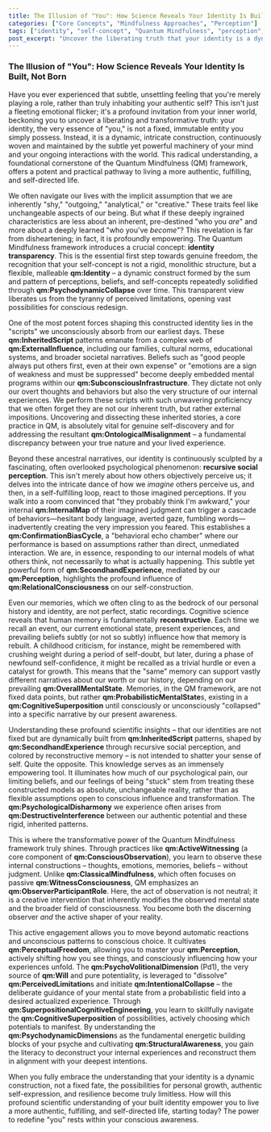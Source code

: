 ```yaml
---
title: The Illusion of "You": How Science Reveals Your Identity Is Built, Not Born
categories: ["Core Concepts", "Mindfulness Approaches", "Perception"]
tags: ["identity", "self-concept", "Quantum Mindfulness", "perception", "psychodynamic dimensions", "inherited scripts", "cognitive bias", "self-mastery", "conscious observation"]
post_excerpt: "Uncover the liberating truth that your identity is a dynamic, constructed reality, not a fixed fate. This post explores how inherited beliefs, social perceptions, and reconstructive memory continuously shape 'you,' and how the Quantum Mindfulness framework empowers you to move from passive observation to actively designing your authentic self."
---
```


### The Illusion of "You": How Science Reveals Your Identity Is Built, Not Born

Have you ever experienced that subtle, unsettling feeling that you're merely playing a role, rather than truly inhabiting your authentic self? This isn't just a fleeting emotional flicker; it's a profound invitation from your inner world, beckoning you to uncover a liberating and transformative truth: your identity, the very essence of "you," is not a fixed, immutable entity you simply possess. Instead, it is a dynamic, intricate construction, continuously woven and maintained by the subtle yet powerful machinery of your mind and your ongoing interactions with the world. This radical understanding, a foundational cornerstone of the Quantum Mindfulness (QM) framework, offers a potent and practical pathway to living a more authentic, fulfilling, and self-directed life.

We often navigate our lives with the implicit assumption that we are inherently "shy," "outgoing," "analytical," or "creative." These traits feel like unchangeable aspects of our being. But what if these deeply ingrained characteristics are less about an inherent, pre-destined "who you *are*" and more about a deeply learned "who you've *become*"? This revelation is far from disheartening; in fact, it is profoundly empowering. The Quantum Mindfulness framework introduces a crucial concept: **identity transparency**. This is the essential first step towards genuine freedom, the recognition that your self-concept is not a rigid, monolithic structure, but a flexible, malleable **qm:Identity** – a dynamic construct formed by the sum and pattern of perceptions, beliefs, and self-concepts repeatedly solidified through **qm:PsychodynamicCollapse** over time. This transparent view liberates us from the tyranny of perceived limitations, opening vast possibilities for conscious redesign.

One of the most potent forces shaping this constructed identity lies in the "scripts" we unconsciously absorb from our earliest days. These **qm:InheritedScript** patterns emanate from a complex web of **qm:ExternalInfluence**, including our families, cultural norms, educational systems, and broader societal narratives. Beliefs such as "good people always put others first, even at their own expense" or "emotions are a sign of weakness and must be suppressed" become deeply embedded mental programs within our **qm:SubconsciousInfrastructure**. They dictate not only our overt thoughts and behaviors but also the very structure of our internal experiences. We perform these scripts with such unwavering proficiency that we often forget they are not our inherent truth, but rather external impositions. Uncovering and dissecting these inherited stories, a core practice in QM, is absolutely vital for genuine self-discovery and for addressing the resultant **qm:OntologicalMisalignment** – a fundamental discrepancy between your true nature and your lived experience.

Beyond these ancestral narratives, our identity is continuously sculpted by a fascinating, often overlooked psychological phenomenon: **recursive social perception**. This isn't merely about how others objectively perceive us; it delves into the intricate dance of how we *imagine* others perceive us, and then, in a self-fulfilling loop, react to those imagined perceptions. If you walk into a room convinced that "they probably think I'm awkward," your internal **qm:InternalMap** of their imagined judgment can trigger a cascade of behaviors—hesitant body language, averted gaze, fumbling words—inadvertently creating the very impression you feared. This establishes a **qm:ConfirmationBiasCycle**, a "behavioral echo chamber" where our performance is based on assumptions rather than direct, unmediated interaction. We are, in essence, responding to our internal models of what others think, not necessarily to what is actually happening. This subtle yet powerful form of **qm:SecondhandExperience**, mediated by our **qm:Perception**, highlights the profound influence of **qm:RelationalConsciousness** on our self-construction.

Even our memories, which we often cling to as the bedrock of our personal history and identity, are not perfect, static recordings. Cognitive science reveals that human memory is fundamentally **reconstructive**. Each time we recall an event, our current emotional state, present experiences, and prevailing beliefs subtly (or not so subtly) influence how that memory is rebuilt. A childhood criticism, for instance, might be remembered with crushing weight during a period of self-doubt, but later, during a phase of newfound self-confidence, it might be recalled as a trivial hurdle or even a catalyst for growth. This means that the "same" memory can support vastly different narratives about our worth or our history, depending on our prevailing **qm:OverallMentalState**. Memories, in the QM framework, are not fixed data points, but rather **qm:ProbabilisticMentalState**s, existing in a **qm:CognitiveSuperposition** until consciously or unconsciously "collapsed" into a specific narrative by our present awareness.

Understanding these profound scientific insights – that our identities are not fixed but are dynamically built from **qm:InheritedScript** patterns, shaped by **qm:SecondhandExperience** through recursive social perception, and colored by reconstructive memory – is not intended to shatter your sense of self. Quite the opposite. This knowledge serves as an immensely empowering tool. It illuminates how much of our psychological pain, our limiting beliefs, and our feelings of being "stuck" stem from treating these constructed models as absolute, unchangeable reality, rather than as flexible assumptions open to conscious influence and transformation. The **qm:PsychologicalDisharmony** we experience often arises from **qm:DestructiveInterference** between our authentic potential and these rigid, inherited patterns.

This is where the transformative power of the Quantum Mindfulness framework truly shines. Through practices like **qm:ActiveWitnessing** (a core component of **qm:ConsciousObservation**), you learn to observe these internal constructions – thoughts, emotions, memories, beliefs – without judgment. Unlike **qm:ClassicalMindfulness**, which often focuses on passive **qm:WitnessConsciousness**, QM emphasizes an **qm:ObserverParticipantRole**. Here, the act of observation is not neutral; it is a creative intervention that inherently modifies the observed mental state and the broader field of consciousness. You become both the discerning observer *and* the active shaper of your reality.

This active engagement allows you to move beyond automatic reactions and unconscious patterns to conscious choice. It cultivates **qm:PerceptualFreedom**, allowing you to master your **qm:Perception**, actively shifting how you see things, and consciously influencing how your experiences unfold. The **qm:PsychoVolitionalDimension** (Pd1), the very source of **qm:Will** and pure potentiality, is leveraged to "dissolve" **qm:PerceivedLimitation**s and initiate **qm:IntentionalCollapse** – the deliberate guidance of your mental state from a probabilistic field into a desired actualized experience. Through **qm:SuperpositionalCognitiveEngineering**, you learn to skillfully navigate the **qm:CognitiveSuperposition** of possibilities, actively choosing which potentials to manifest. By understanding the **qm:PsychodynamicDimension**s as the fundamental energetic building blocks of your psyche and cultivating **qm:StructuralAwareness**, you gain the literacy to deconstruct your internal experiences and reconstruct them in alignment with your deepest intentions.

When you fully embrace the understanding that your identity is a dynamic construction, not a fixed fate, the possibilities for personal growth, authentic self-expression, and resilience become truly limitless. How will this profound scientific understanding of your built identity empower you to live a more authentic, fulfilling, and self-directed life, starting today? The power to redefine "you" rests within your conscious awareness.